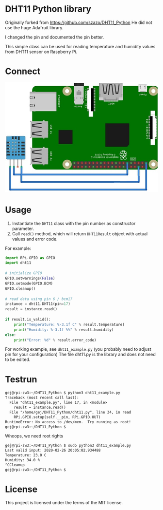 # DHT11 Python library

Originally forked from https://github.com/szazo/DHT11_Python
He did not use the huge Adafruit library.

I changed the pin and documented the pin better.

This simple class can be used for reading temperature and humidity values from DHT11 sensor on Raspberry Pi.

# Connect

[![badge](https://raw.githubusercontent.com/gejanssen/dht11_python/master/rpi-dht11.jpg)](https://raw.githubusercontent.com/gejanssen/dht11_python/master/rpi-dht11.jpg)

# Usage

1. Instantiate the `DHT11` class with the pin number as constructor parameter.
2. Call `read()` method, which will return `DHT11Result` object with actual values and error code.

For example:

```python
import RPi.GPIO as GPIO
import dht11

# initialize GPIO
GPIO.setwarnings(False)
GPIO.setmode(GPIO.BCM)
GPIO.cleanup()

# read data using pin 6 / bcm17
instance = dht11.DHT11(pin=17)
result = instance.read()

if result.is_valid():
    print("Temperature: %-3.1f C" % result.temperature)
    print("Humidity: %-3.1f %%" % result.humidity)
else:
    print("Error: %d" % result.error_code)
```

For working example, see `dht11_example.py` (you probably need to adjust pin for your configuration)
The file dht11.py is the library and does not need to be edited.


# Testrun

```
gej@rpi-zw3:~/DHT11_Python $ python3 dht11_example.py 
Traceback (most recent call last):
  File "dht11_example.py", line 17, in <module>
    result = instance.read()
  File "/home/gej/DHT11_Python/dht11.py", line 34, in read
    RPi.GPIO.setup(self.__pin, RPi.GPIO.OUT)
RuntimeError: No access to /dev/mem.  Try running as root!
gej@rpi-zw3:~/DHT11_Python $ 
```

Whoops, we need root rights

```
gej@rpi-zw3:~/DHT11_Python $ sudo python3 dht11_example.py 
Last valid input: 2020-02-26 20:05:02.934488
Temperature: 23.0 C
Humidity: 34.0 %
^CCleanup
gej@rpi-zw3:~/DHT11_Python $ 
```


# License

This project is licensed under the terms of the MIT license.
